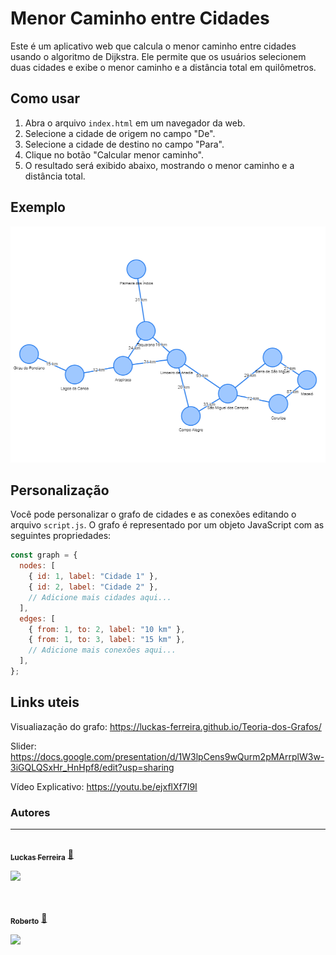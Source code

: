 # Menor Caminho entre Cidades

Este é um aplicativo web que calcula o menor caminho entre cidades usando o algoritmo de Dijkstra. Ele permite que os usuários selecionem duas cidades e exibe o menor caminho e a distância total em quilômetros.

## Como usar

1. Abra o arquivo `index.html` em um navegador da web.
2. Selecione a cidade de origem no campo "De".
3. Selecione a cidade de destino no campo "Para".
4. Clique no botão "Calcular menor caminho".
5. O resultado será exibido abaixo, mostrando o menor caminho e a distância total.

## Exemplo

![Exemplo de Uso](Grafo.png)

## Personalização

Você pode personalizar o grafo de cidades e as conexões editando o arquivo `script.js`. O grafo é representado por um objeto JavaScript com as seguintes propriedades:

```javascript
const graph = {
  nodes: [
    { id: 1, label: "Cidade 1" },
    { id: 2, label: "Cidade 2" },
    // Adicione mais cidades aqui...
  ],
  edges: [
    { from: 1, to: 2, label: "10 km" },
    { from: 1, to: 3, label: "15 km" },
    // Adicione mais conexões aqui...
  ],
};
```
## Links uteis

Visualiazação do grafo: https://luckas-ferreira.github.io/Teoria-dos-Grafos/

Slider:  https://docs.google.com/presentation/d/1W3lpCens9wQurm2pMArrplW3w-3iGQLQSxHr_HnHpf8/edit?usp=sharing

Vídeo Explicativo: https://youtu.be/ejxflXf7I9I

### Autores
---

<a href="https://github.com/Luckas-Ferreira">
 <img style="border-radius: 50%;" src="https://avatars.githubusercontent.com/u/107446934?v=4" width="100px;" alt=""/>
 <br />
 <sub><b>Luckas Ferreira</b></sub></a> <a href="https://github.com/Luckas-Ferreira" title="Sistema Logístico - POO">🚀</a>

<a href="https://instagram.com/luckas_.ferreira" target="_blank"><img src="https://img.shields.io/badge/-Instagram-%23E4405F?style=for-the-badge&logo=instagram&logoColor=white" target="_blank"></a>
  
 <br />

<a href="https://github.com/jrobertogram">
 <img style="border-radius: 50%;" src="https://avatars.githubusercontent.com/u/33937381?v=4" width="100px;" alt=""/>
 <br />
 <sub><b>Roberto</b></sub></a> <a href="https://github.com/jrobertogram" title="Sistema Logístico - POO">🚀</a>

<a href="https://instagram.com/jrobertogram" target="_blank"><img src="https://img.shields.io/badge/-Instagram-%23E4405F?style=for-the-badge&logo=instagram&logoColor=white" target="_blank"></a>
  

